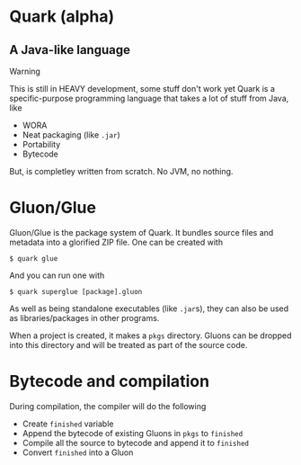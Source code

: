 # Quark (alpha)
## A Java-like language
> [!warning]
> This is still in HEAVY development, some stuff don't work yet
Quark is a specific-purpose programming language that takes a lot of stuff from Java, like
- WORA
- Neat packaging (like `.jar`)
- Portability
- Bytecode

But, is completley written from scratch. No JVM, no nothing.
# Gluon/Glue
Gluon/Glue is the package system of Quark. It bundles source files and metadata into a glorified ZIP file. One can be created with
```shell
$ quark glue
```
And you can run one with
```shell
$ quark superglue [package].gluon
```
As well as being standalone executables (like `.jar`s), they can also be used as libraries/packages in other programs.

When a project is created, it makes a `pkgs` directory. Gluons can be dropped into this directory and will be treated as part of the source code.
# Bytecode and compilation
During compilation, the compiler will do the following
- Create `finished` variable
- Append the bytecode of existing Gluons in `pkgs` to `finished`
- Compile all the source to bytecode and append it to `finished`
- Convert `finished` into a Gluon
